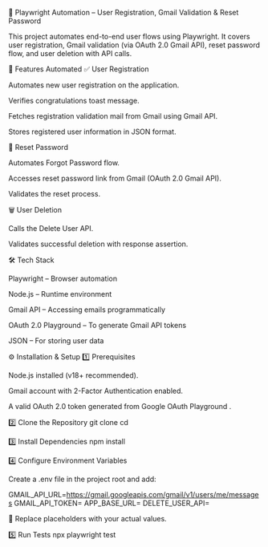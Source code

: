 📌 Playwright Automation – User Registration, Gmail Validation & Reset Password

This project automates end-to-end user flows using Playwright.
It covers user registration, Gmail validation (via OAuth 2.0 Gmail API), reset password flow, and user deletion with API calls.

🚀 Features Automated
✅ User Registration

Automates new user registration on the application.

Verifies congratulations toast message.

Fetches registration validation mail from Gmail using Gmail API.

Stores registered user information in JSON format.

🔑 Reset Password

Automates Forgot Password flow.

Accesses reset password link from Gmail (OAuth 2.0 Gmail API).

Validates the reset process.

🗑️ User Deletion

Calls the Delete User API.

Validates successful deletion with response assertion.

🛠️ Tech Stack

Playwright – Browser automation

Node.js – Runtime environment

Gmail API – Accessing emails programmatically

OAuth 2.0 Playground – To generate Gmail API tokens

JSON – For storing user data

⚙️ Installation & Setup
1️⃣ Prerequisites

Node.js
 installed (v18+ recommended).

Gmail account with 2-Factor Authentication enabled.

A valid OAuth 2.0 token generated from Google OAuth Playground
.

2️⃣ Clone the Repository
git clone <your-repo-url>
cd <repo-folder>

3️⃣ Install Dependencies
npm install

4️⃣ Configure Environment Variables

Create a .env file in the project root and add:

GMAIL_API_URL=https://gmail.googleapis.com/gmail/v1/users/me/messages
GMAIL_API_TOKEN=<your-oauth2-token>
APP_BASE_URL=<your-application-url>
DELETE_USER_API=<delete-user-api-endpoint>


🔹 Replace placeholders with your actual values.

5️⃣ Run Tests
npx playwright test 